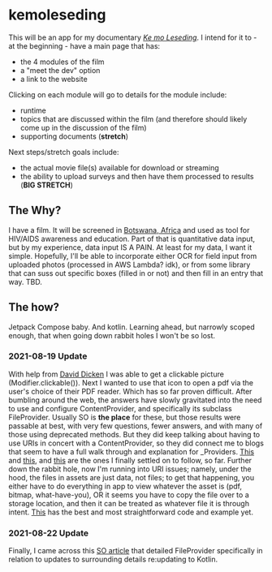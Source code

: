 # kemoleseding

This will be an app for my documentary [_Ke mo Leseding_](https://www.kemoleseding.com). I intend for it to - at the beginning - have a main page that has:
- the 4 modules of the film
- a "meet the dev" option
- a link to the website

Clicking on each module will go to details for the module include:
- runtime
- topics that are discussed within the film (and therefore should likely come up in the discussion of the film)
- supporting documents (__stretch__)

Next steps/stretch goals include:
- the actual movie file(s) available for download or streaming
- the ability to upload surveys and then have them processed to results (__BIG STRETCH__)

## The Why?

I have a film. It will be screened in <a href= "https://www.google.com/maps/place/Botswana/@-22.3223124,22.4436813,7z/data=!3m1!4b1!4m5!3m4!1s0x1ea44321d1452211:0xf1647c2a8715af7b!8m2!3d-22.328474!4d24.684866"  target= "_blank" >Botswana, Africa</a> and used as tool for HIV/AIDS awareness and education. Part of that is quantitative data input, but by my experience, data input IS A PAIN. At least for my data, I want it simple. Hopefully, I'll be able to incorporate either OCR for field input from uploaded photos (processed in AWS Lambda? idk), or from some library that can suss out specific boxes (filled in or not) and then fill in an entry that way. TBD.

## The how?

Jetpack Compose baby. And kotlin. Learning ahead, but narrowly scoped enough, that when going down rabbit holes I won't be so lost.

### 2021-08-19 Update

With help from [David Dicken](https://github.com/daviddicken) I was able to get a clickable picture (Modifier.clickable()). Next I wanted to use that icon to open a pdf via the user's choice of their PDF reader. Which has so far proven difficult. After bumbling around the web, the answers have slowly gravitated into the need to use and configure ContentProvider, and specifically its subclass FileProvider. Usually SO is __the place__ for these, but those results were passable at best, with very few questions, fewer answers, and with many of those using deprecated methods.
But they did keep talking about having to use URIs in concert with a ContentProvider, so they did connect me to blogs that seem to have a full walk through and explanation for _Providers. [This](https://getaround.tech/android-fileprovider/) and [this](https://infinum.com/the-capsized-eight/share-files-using-fileprovider), and [this](https://techenum.com/learn-how-to-use-fileprovider-in-android-with-example/) are the ones I finally settled on to follow, so far.
Further down the rabbit hole, now I'm running into URI issues; namely, under the hood, the files in assets are just data, not files; to get that happening, you either have to do everything in app to view whatever the asset is (pdf, bitmap, what-have-you), OR it seems you have to copy the file over to a storage location, and then it can be treated as whatever file it is through intent. [This](https://inthecheesefactory.com/blog/how-to-share-access-to-file-with-fileprovider-on-android-nougat/en) has the best and most straightforward code and example yet.

### 2021-08-22 Update

Finally, I came across this [SO article](https://stackoverflow.com/questions/4447477/how-to-copy-files-from-assets-folder-to-sdcard) that detailed FileProvider specifically in relation to updates to surrounding details re:updating to Kotlin. 